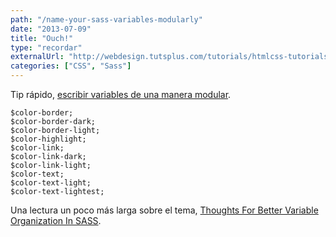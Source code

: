 ```yaml
---
path: "/name-your-sass-variables-modularly"
date: "2013-07-09"
title: "Ouch!"
type: "recordar"
externalUrl: "http://webdesign.tutsplus.com/tutorials/htmlcss-tutorials/quick-tip-name-your-sass-variables-modularly/"
categories: ["CSS", "Sass"]
---
```


Tip rápido, [escribir variables de una manera modular](http://webdesign.tutsplus.com/tutorials/htmlcss-tutorials/quick-tip-name-your-sass-variables-modularly/).

```
$color-border;
$color-border-dark;
$color-border-light;
$color-highlight;
$color-link;
$color-link-dark;
$color-link-light;
$color-text;
$color-text-light;
$color-text-lightest;
```

Una lectura un poco más larga sobre el tema, [Thoughts For Better Variable Organization In SASS](http://www.vanseodesign.com/css/variable-organization-in-sass/).
